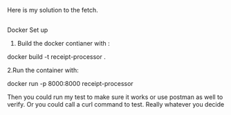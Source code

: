 Here is my solution to the fetch.

##
Docker Set up

1. Build the docker contianer with :

  docker build -t receipt-processor . 
  
2.Run the container with: 

 docker run -p 8000:8000 receipt-processor


 Then you could run my test to make sure it works or use postman as well to verify.
 Or you could call a curl command to test. Really whatever you decide
